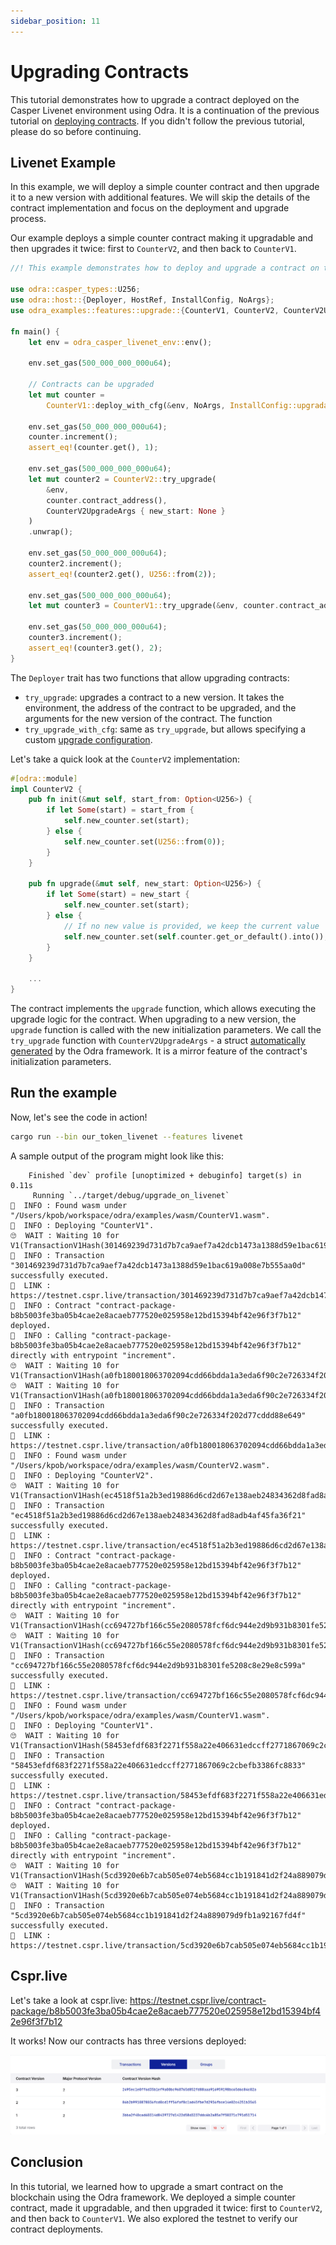 ```yaml
---
sidebar_position: 11
---
```


# Upgrading Contracts

This tutorial demonstrates how to upgrade a contract deployed on the Casper Livenet environment using Odra.
It is a continuation of the previous tutorial on [deploying contracts](./deploying-on-casper.md).
If you didn't follow the previous tutorial, please do so before continuing.


## Livenet Example

In this example, we will deploy a simple counter contract and then upgrade it to a new version with additional features.
We will skip the details of the contract implementation and focus on the deployment and upgrade process.

Our example deploys a simple counter contract making it upgradable and then upgrades it twice: first to `CounterV2`, and then back to `CounterV1`.

```rust title=examples/bin/upgrades_on_livenet.rs
//! This example demonstrates how to deploy and upgrade a contract on the Livenet environment.

use odra::casper_types::U256;
use odra::host::{Deployer, HostRef, InstallConfig, NoArgs};
use odra_examples::features::upgrade::{CounterV1, CounterV2, CounterV2UpgradeArgs};

fn main() {
    let env = odra_casper_livenet_env::env();

    env.set_gas(500_000_000_000u64);

    // Contracts can be upgraded
    let mut counter =
        CounterV1::deploy_with_cfg(&env, NoArgs, InstallConfig::upgradable::<CounterV1>());

    env.set_gas(50_000_000_000u64);
    counter.increment();
    assert_eq!(counter.get(), 1);

    env.set_gas(500_000_000_000u64);
    let mut counter2 = CounterV2::try_upgrade(
        &env,
        counter.contract_address(),
        CounterV2UpgradeArgs { new_start: None }
    )
    .unwrap();

    env.set_gas(50_000_000_000u64);
    counter2.increment();
    assert_eq!(counter2.get(), U256::from(2));

    env.set_gas(500_000_000_000u64);
    let mut counter3 = CounterV1::try_upgrade(&env, counter.contract_address(), NoArgs).unwrap();

    env.set_gas(50_000_000_000u64);
    counter3.increment();
    assert_eq!(counter3.get(), 2);
}
```

The `Deployer` trait has two functions that allow upgrading contracts:

- `try_upgrade`: upgrades a contract to a new version. It takes the environment, the address of the contract to be upgraded, and the arguments for the new version of the contract. The function 
- `try_upgrade_with_cfg`: same as `try_upgrade`, but allows specifying a custom [upgrade configuration].

Let's take a quick look at the `CounterV2` implementation:

```rust
#[odra::module]
impl CounterV2 {
    pub fn init(&mut self, start_from: Option<U256>) {
        if let Some(start) = start_from {
            self.new_counter.set(start);
        } else {
            self.new_counter.set(U256::from(0));
        }
    }

    pub fn upgrade(&mut self, new_start: Option<U256>) {
        if let Some(start) = new_start {
            self.new_counter.set(start);
        } else {
            // If no new value is provided, we keep the current value
            self.new_counter.set(self.counter.get_or_default().into());
        }
    }

    ...
}
```

The contract implements the `upgrade` function, which allows executing the upgrade logic for the contract. When upgrading to a new version, the `upgrade` function is called with the new initialization parameters. We call the `try_upgrade` function with `CounterV2UpgradeArgs` - a struct [automatically generated] by the Odra framework. It is a mirror feature of the contract's initialization parameters.

## Run the example

Now, let's see the code in action!

```bash
cargo run --bin our_token_livenet --features livenet
```

A sample output of the program might look like this:

```
    Finished `dev` profile [unoptimized + debuginfo] target(s) in 0.11s
     Running `../target/debug/upgrade_on_livenet`
💁  INFO : Found wasm under "/Users/kpob/workspace/odra/examples/wasm/CounterV1.wasm".
💁  INFO : Deploying "CounterV1".
🙄  WAIT : Waiting 10 for V1(TransactionV1Hash(301469239d731d7b7ca9aef7a42dcb1473a1388d59e1bac619a008e7b555aa0d)).
💁  INFO : Transaction "301469239d731d7b7ca9aef7a42dcb1473a1388d59e1bac619a008e7b555aa0d" successfully executed.
🔗  LINK : https://testnet.cspr.live/transaction/301469239d731d7b7ca9aef7a42dcb1473a1388d59e1bac619a008e7b555aa0d
💁  INFO : Contract "contract-package-b8b5003fe3ba05b4cae2e8acaeb777520e025958e12bd15394bf42e96f3f7b12" deployed.
💁  INFO : Calling "contract-package-b8b5003fe3ba05b4cae2e8acaeb777520e025958e12bd15394bf42e96f3f7b12" directly with entrypoint "increment".
🙄  WAIT : Waiting 10 for V1(TransactionV1Hash(a0fb180018063702094cdd66bdda1a3eda6f90c2e726334f202d77cddd88e649)).
🙄  WAIT : Waiting 10 for V1(TransactionV1Hash(a0fb180018063702094cdd66bdda1a3eda6f90c2e726334f202d77cddd88e649)).
💁  INFO : Transaction "a0fb180018063702094cdd66bdda1a3eda6f90c2e726334f202d77cddd88e649" successfully executed.
🔗  LINK : https://testnet.cspr.live/transaction/a0fb180018063702094cdd66bdda1a3eda6f90c2e726334f202d77cddd88e649
💁  INFO : Found wasm under "/Users/kpob/workspace/odra/examples/wasm/CounterV2.wasm".
💁  INFO : Deploying "CounterV2".
🙄  WAIT : Waiting 10 for V1(TransactionV1Hash(ec4518f51a2b3ed19886d6cd2d67e138aeb24834362d8fad8adb4af45fa36f21)).
💁  INFO : Transaction "ec4518f51a2b3ed19886d6cd2d67e138aeb24834362d8fad8adb4af45fa36f21" successfully executed.
🔗  LINK : https://testnet.cspr.live/transaction/ec4518f51a2b3ed19886d6cd2d67e138aeb24834362d8fad8adb4af45fa36f21
💁  INFO : Contract "contract-package-b8b5003fe3ba05b4cae2e8acaeb777520e025958e12bd15394bf42e96f3f7b12" deployed.
💁  INFO : Calling "contract-package-b8b5003fe3ba05b4cae2e8acaeb777520e025958e12bd15394bf42e96f3f7b12" directly with entrypoint "increment".
🙄  WAIT : Waiting 10 for V1(TransactionV1Hash(cc694727bf166c55e2080578fcf6dc944e2d9b931b8301fe5208c8e29e8c599a)).
🙄  WAIT : Waiting 10 for V1(TransactionV1Hash(cc694727bf166c55e2080578fcf6dc944e2d9b931b8301fe5208c8e29e8c599a)).
💁  INFO : Transaction "cc694727bf166c55e2080578fcf6dc944e2d9b931b8301fe5208c8e29e8c599a" successfully executed.
🔗  LINK : https://testnet.cspr.live/transaction/cc694727bf166c55e2080578fcf6dc944e2d9b931b8301fe5208c8e29e8c599a
💁  INFO : Found wasm under "/Users/kpob/workspace/odra/examples/wasm/CounterV1.wasm".
💁  INFO : Deploying "CounterV1".
🙄  WAIT : Waiting 10 for V1(TransactionV1Hash(58453efdf683f2271f558a22e406631edccff2771867069c2cbefb3386fc8833)).
💁  INFO : Transaction "58453efdf683f2271f558a22e406631edccff2771867069c2cbefb3386fc8833" successfully executed.
🔗  LINK : https://testnet.cspr.live/transaction/58453efdf683f2271f558a22e406631edccff2771867069c2cbefb3386fc8833
💁  INFO : Contract "contract-package-b8b5003fe3ba05b4cae2e8acaeb777520e025958e12bd15394bf42e96f3f7b12" deployed.
💁  INFO : Calling "contract-package-b8b5003fe3ba05b4cae2e8acaeb777520e025958e12bd15394bf42e96f3f7b12" directly with entrypoint "increment".
🙄  WAIT : Waiting 10 for V1(TransactionV1Hash(5cd3920e6b7cab505e074eb5684cc1b191841d2f24a889079d9fb1a92167fd4f)).
🙄  WAIT : Waiting 10 for V1(TransactionV1Hash(5cd3920e6b7cab505e074eb5684cc1b191841d2f24a889079d9fb1a92167fd4f)).
💁  INFO : Transaction "5cd3920e6b7cab505e074eb5684cc1b191841d2f24a889079d9fb1a92167fd4f" successfully executed.
🔗  LINK : https://testnet.cspr.live/transaction/5cd3920e6b7cab505e074eb5684cc1b191841d2f24a889079d9fb1a92167fd4f
```

## Cspr.live

Let's take a look at cspr.live: https://testnet.cspr.live/contract-package/b8b5003fe3ba05b4cae2e8acaeb777520e025958e12bd15394bf42e96f3f7b12

It works! Now our contracts has three versions deployed:

![versions.png](../versions.png)

## Conclusion

In this tutorial, we learned how to upgrade a smart contract on the blockchain using the Odra framework. We deployed a simple counter contract, made it upgradable, and then upgraded it twice: first to `CounterV2`, and then back to `CounterV1`. We also explored the testnet to verify our contract deployments.

[upgrade configuration]: https://docs.rs/odra/2.3.0/odra/host/struct.UpgradeConfig.html
[automatically generated]: https://docs.rs/odra/2.3.0/odra/host/trait.UpgradeArgs.html